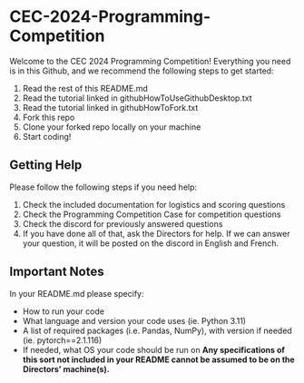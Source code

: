 # CEC-2024-Programming-Competition

Welcome to the CEC 2024 Programming Competition! Everything you need is in this Github, and we recommend the following steps to get started:
1. Read the rest of this README.md
1. Read the tutorial linked in githubHowToUseGithubDesktop.txt 
1. Read the tutorial linked in githubHowToFork.txt
1. Fork this repo
1. Clone your forked repo locally on your machine
1. Start coding!

## Getting Help

Please follow the following steps if you need help:
1. Check the included documentation for logistics and scoring questions
1. Check the Programming Competition Case for competition questions
1. Check the discord for previously answered questions
1. If you have done all of that, ask the Directors for help. If we can answer your question, it will be posted on the discord in English and French.

## Important Notes
In your README.md please specify:
- How to run your code
- What language and version your code uses (ie. Python 3.11)
- A list of required packages (i.e. Pandas, NumPy), with version if needed (ie. pytorch==2.1.116)
- If needed, what OS your code should be run on
**Any specifications of this sort not included in your README cannot be assumed to be on the
Directors’ machine(s).**